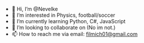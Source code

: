 - 👋 Hi, I’m @Nevelke
- 👀 I’m interested in Physics, football/soccer
- 🌱 I’m currently learning Python, C#, JavaScript
- 💞️ I’m looking to collaborate on (No im not.)
- 📫 How to reach me via email: filmich01@gmail.com
